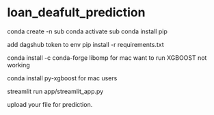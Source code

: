 # loan_deafult_prediction

conda create -n sub
conda activate sub
conda install pip

add dagshub token to env
pip install -r requirements.txt

conda install -c conda-forge libomp for mac want to run XGBOOST not working

conda install py-xgboost for mac users 

streamlit run app/streamlit_app.py

upload your file for prediction.